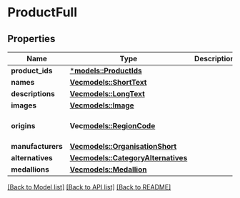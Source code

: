 # ProductFull

## Properties
Name | Type | Description | Notes
------------ | ------------- | ------------- | -------------
**product_ids** | [***models::ProductIds**](productIds.md) |  | 
**names** | [**Vec<models::ShortText>**](shortText.md) |  | 
**descriptions** | [**Vec<models::LongText>**](longText.md) |  | 
**images** | [**Vec<models::Image>**](image.md) |  | 
**origins** | **Vec<models::RegionCode>** |  | [optional] [default to None]
**manufacturers** | [**Vec<models::OrganisationShort>**](organisationShort.md) |  | 
**alternatives** | [**Vec<models::CategoryAlternatives>**](categoryAlternatives.md) |  | 
**medallions** | [**Vec<models::Medallion>**](medallion.md) |  | 

[[Back to Model list]](../README.md#documentation-for-models) [[Back to API list]](../README.md#documentation-for-api-endpoints) [[Back to README]](../README.md)


